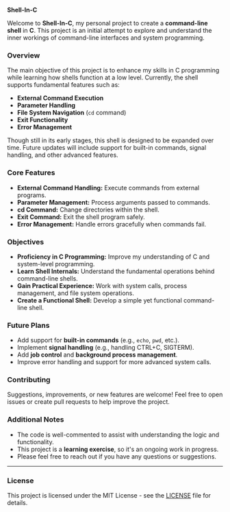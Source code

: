  **Shell-In-C**

Welcome to **Shell-In-C**, my personal project to create a **command-line shell** in **C**. This project is an initial attempt to explore and understand the inner workings of command-line interfaces and system programming.

### **Overview**

The main objective of this project is to enhance my skills in C programming while learning how shells function at a low level. Currently, the shell supports fundamental features such as:

- **External Command Execution**
- **Parameter Handling**
- **File System Navigation** (`cd` command)
- **Exit Functionality**
- **Error Management**

Though still in its early stages, this shell is designed to be expanded over time. Future updates will include support for built-in commands, signal handling, and other advanced features.

### **Core Features**

- **External Command Handling:** Execute commands from external programs.
- **Parameter Management:** Process arguments passed to commands.
- **cd Command:** Change directories within the shell.
- **Exit Command:** Exit the shell program safely.
- **Error Management:** Handle errors gracefully when commands fail.

### **Objectives**

- **Proficiency in C Programming:** Improve my understanding of C and system-level programming.
- **Learn Shell Internals:** Understand the fundamental operations behind command-line shells.
- **Gain Practical Experience:** Work with system calls, process management, and file system operations.
- **Create a Functional Shell:** Develop a simple yet functional command-line shell.

### **Future Plans**

- Add support for **built-in commands** (e.g., `echo`, `pwd`, etc.).
- Implement **signal handling** (e.g., handling CTRL+C, SIGTERM).
- Add **job control** and **background process management**.
- Improve error handling and support for more advanced system calls.



### **Contributing**

Suggestions, improvements, or new features are welcome! Feel free to open issues or create pull requests to help improve the project.

### **Additional Notes**

- The code is well-commented to assist with understanding the logic and functionality.
- This project is a **learning exercise**, so it's an ongoing work in progress.
- Please feel free to reach out if you have any questions or suggestions.

---

### **License**

This project is licensed under the MIT License - see the [LICENSE](LICENSE) file for details.
